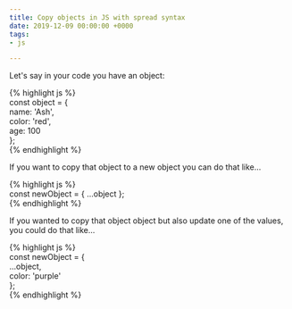 ```yaml
---
title: Copy objects in JS with spread syntax
date: 2019-12-09 00:00:00 +0000
tags:
- js

---
```

Let's say in your code you have an object:

{% highlight js %}  
const object = {  
    name: 'Ash',  
    color: 'red',  
    age: 100  
};  
{% endhighlight %}

If you want to copy that object to a new object you can do that like...

{% highlight js %}  
const newObject = { ...object };  
{% endhighlight %}

If you wanted to copy that object object but also update one of the values, you could do that like...

{% highlight js %}  
const newObject = {  
    ...object,  
    color: 'purple'  
};  
{% endhighlight %}